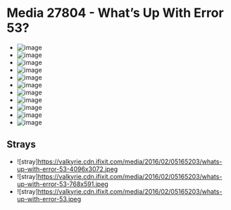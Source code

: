 # Media 27804 - What&#8217;s Up With Error 53?

- ![image](https://valkyrie.cdn.ifixit.com/media/2016/02/05165203/whats-up-with-error-53-scaled.jpeg)
- ![image](https://valkyrie.cdn.ifixit.com/media/2016/02/05165203/whats-up-with-error-53-150x150.jpeg)
- ![image](https://valkyrie.cdn.ifixit.com/media/2016/02/05165203/whats-up-with-error-53-1536x1152.jpeg)
- ![image](https://valkyrie.cdn.ifixit.com/media/2016/02/05165203/whats-up-with-error-53-2048x1536.jpeg)
- ![image](https://valkyrie.cdn.ifixit.com/media/2016/02/05165203/whats-up-with-error-53-1200x900.jpeg)
- ![image](https://valkyrie.cdn.ifixit.com/media/2016/02/05165203/whats-up-with-error-53-300x200.jpeg)
- ![image](https://valkyrie.cdn.ifixit.com/media/2016/02/05165203/whats-up-with-error-53-600x400.jpeg)
- ![image](https://valkyrie.cdn.ifixit.com/media/2016/02/05165203/whats-up-with-error-53-1200x800.jpeg)
- ![image](https://valkyrie.cdn.ifixit.com/media/2016/02/05165203/whats-up-with-error-53-768x512.jpeg)
- ![image](https://valkyrie.cdn.ifixit.com/media/2016/02/05165203/whats-up-with-error-53-324x216.jpeg)
- ![image](https://valkyrie.cdn.ifixit.com/media/2016/02/05165203/whats-up-with-error-53-450x300.jpeg)

## Strays
- ![stray]https://valkyrie.cdn.ifixit.com/media/2016/02/05165203/whats-up-with-error-53-4096x3072.jpeg
- ![stray]https://valkyrie.cdn.ifixit.com/media/2016/02/05165203/whats-up-with-error-53-768x591.jpeg
- ![stray]https://valkyrie.cdn.ifixit.com/media/2016/02/05165203/whats-up-with-error-53.jpeg